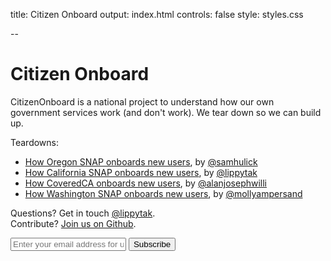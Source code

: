 title: Citizen Onboard
output: index.html
controls: false
style: styles.css

--

# Citizen Onboard
CitizenOnboard is a national project to understand how our own government services work (and don't work). We tear down so we can build up.

Teardowns:
- [How Oregon SNAP onboards new users](snap/or), by [@samhulick](www.twitter.com/samhulick)
- [How California SNAP onboards new users](snap/ca), by [@lippytak](www.twitter.com/lippytak)
- [How CoveredCA onboards new users](exchanges/ca), by [@alanjosephwilli](www.twitter.com/alanjosephwilli)
- [How Washington SNAP onboards new users](snap/ca), by [@mollyampersand](www.twitter.com/mollyampersand)

Questions? Get in touch [@lippytak](http://twitter.com/lippytak).<br>
Contribute? [Join us on Github](https://github.com/codeforamerica/citizen-onboard).<br>
<div class="email-group"> <form id="subscribe-form" method="post" action="http://tinyletter.com/CitizenOnboard">
    <input type="email" id="email" name="email" value="" placeholder="Enter your email address for updates">
    <button class="button" type="submit"> Subscribe </button>
</form>
</div>
<br>
<br>